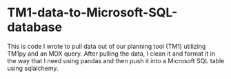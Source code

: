 # TM1-data-to-Microsoft-SQL-database
This is code I wrote to pull data out of our planning tool (TM1) utilizing TM1py and an MDX query. After pulling the data, I clean it and format it in the way that I need using pandas and then push it into a Microsoft SQL table using sqlalchemy. 
